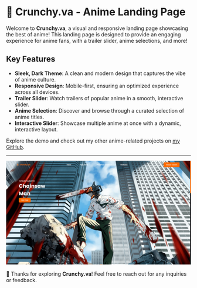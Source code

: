 # 🎥 **Crunchy.va - Anime Landing Page**

Welcome to **Crunchy.va**, a visual and responsive landing page showcasing the best of anime! This landing page is designed to provide an engaging experience for anime fans, with a trailer slider, anime selections, and more!

## Key Features

- **Sleek, Dark Theme**: A clean and modern design that captures the vibe of anime culture.
- **Responsive Design**: Mobile-first, ensuring an optimized experience across all devices.
- **Trailer Slider**: Watch trailers of popular anime in a smooth, interactive slider.
- **Anime Selection**: Discover and browse through a curated selection of anime titles.
- **Interactive Slider**: Showcase multiple anime at once with a dynamic, interactive layout.

Explore the demo and check out my other anime-related projects on [my GitHub](https://github.com/rodridev-01?tab=repositories).

---

![Preview Image](preview.png)

🧡 Thanks for exploring **Crunchy.va**! Feel free to reach out for any inquiries or feedback.
